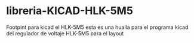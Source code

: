 # libreria-KICAD-HLK-5M5
Footpint para kicad el HLK-5M5
esta es una hualla para el programa kicad del regulador de voltaje HLK-5M5 para el layout
